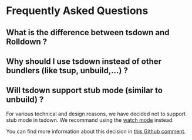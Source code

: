 # Frequently Asked Questions

## What is the difference between tsdown and Rolldown ?

## Why should I use tsdown instead of other bundlers (like tsup, unbuild,...) ?

## Will tsdown support stub mode (similar to unbuild) ?

For various technical and design reasons, we have decided not to support stub mode in tsdown. We recommand using the [watch mode](/zh-CN/guide/watch-mode.md) instead.

You can find more information about this decision in [this Github comment](https://github.com/rolldown/tsdown/pull/164#issuecomment-2849720617).

